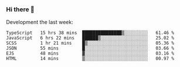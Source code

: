 ### Hi there 👋

Development the last week:
<!--START_SECTION:waka-->

```text
TypeScript   15 hrs 38 mins  ███████████████▒░░░░░░░░░   61.46 %
JavaScript   6 hrs 22 mins   ██████▒░░░░░░░░░░░░░░░░░░   25.02 %
SCSS         1 hr 21 mins    █▒░░░░░░░░░░░░░░░░░░░░░░░   05.36 %
JSON         55 mins         █░░░░░░░░░░░░░░░░░░░░░░░░   03.66 %
EJS          48 mins         ▓░░░░░░░░░░░░░░░░░░░░░░░░   03.16 %
HTML         14 mins         ▒░░░░░░░░░░░░░░░░░░░░░░░░   00.97 %
```

<!--END_SECTION:waka-->

<!--
**JASONPANGGO/jasonpanggo** is a ✨ _special_ ✨ repository because its `README.md` (this file) appears on your GitHub profile.

Here are some ideas to get you started:

- 🔭 I’m currently working on ...
- 🌱 I’m currently learning ...
- 👯 I’m looking to collaborate on ...
- 🤔 I’m looking for help with ...
- 💬 Ask me about ...
- 📫 How to reach me: ...
- 😄 Pronouns: ...
- ⚡ Fun fact: ...
-->
